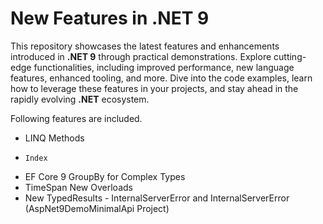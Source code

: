 # New Features in .NET 9 #

This repository showcases the latest features and enhancements introduced in **.NET 9** through practical demonstrations. Explore cutting-edge functionalities, including improved performance, new language features, enhanced tooling, and more. Dive into the code examples, learn how to leverage these features in your projects, and stay ahead in the rapidly evolving **.NET** ecosystem.

Following features are included.

* LINQ Methods
*     Index
* EF Core 9 GroupBy for Complex Types
* TimeSpan New Overloads
* New TypedResults - InternalServerError and InternalServerError<TValue> (AspNet9DemoMinimalApi Project)


